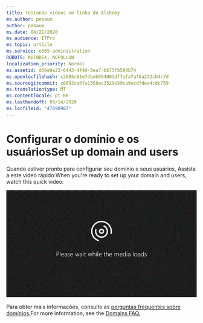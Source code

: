 ```yaml
---
title: Testando vídeos em linha do Alchemy
ms.author: pebaum
author: pebaum
ms.date: 04/21/2020
ms.audience: ITPro
ms.topic: article
ms.service: o365-administration
ROBOTS: NOINDEX, NOFOLLOW
localization_priority: Normal
ms.assetid: d00e9a23-6443-4f4d-8ea7-bb75fb590b74
ms.openlocfilehash: c2085c61e74beb594003df7afa7af0a232cb4c7d
ms.sourcegitcommit: c6692ce0fa1358ec3529e59ca0ecdfdea4cdc759
ms.translationtype: MT
ms.contentlocale: pt-BR
ms.lasthandoff: 09/14/2020
ms.locfileid: "47690987"
---
```

# <a name="set-up-domain-and-users"></a><span data-ttu-id="98f6a-102">Configurar o domínio e os usuários</span><span class="sxs-lookup"><span data-stu-id="98f6a-102">Set up domain and users</span></span>

<span data-ttu-id="98f6a-103">Quando estiver pronto para configurar seu domínio e seus usuários, Assista a este vídeo rápido:</span><span class="sxs-lookup"><span data-stu-id="98f6a-103">When you're ready to set up your domain and users, watch this quick video:</span></span>
  
![Seu navegador não oferece suporte a vídeos.](media/MSN_Video_Widget.gif)
  
<span data-ttu-id="98f6a-106">Para obter mais informações, consulte as [perguntas frequentes sobre domínios.](https://docs.microsoft.com/microsoft-365/admin/setup/domains-faq)</span><span class="sxs-lookup"><span data-stu-id="98f6a-106">For more information, see the [Domains FAQ.](https://docs.microsoft.com/microsoft-365/admin/setup/domains-faq)</span></span>